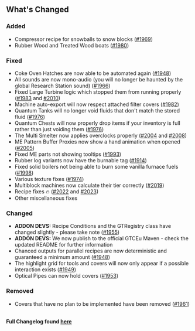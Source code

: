 ## What's Changed

### Added
- Compressor recipe for snowballs to snow blocks ([#1969](https://github.com/GregTechCEu/GregTech-Modern/pull/1969))
- Rubber Wood and Treated Wood boats ([#1980](https://github.com/GregTechCEu/GregTech-Modern/pull/1980))

### Fixed
- Coke Oven Hatches are now able to be automated again ([#1948](https://github.com/GregTechCEu/GregTech-Modern/pull/1948))
- All sounds are now mono-audio (you will no longer be haunted by the global Research Station sound) ([#1966](https://github.com/GregTechCEu/GregTech-Modern/pull/1966))
- Fixed Large Turbine logic which stopped them from running properly ([#1983](https://github.com/GregTechCEu/GregTech-Modern/pull/1983) and [#2010](https://github.com/GregTechCEu/GregTech-Modern/pull/2010))
- Machine auto-export will now respect attached filter covers ([#1982](https://github.com/GregTechCEu/GregTech-Modern/pull/1982))
- Quantum Tanks will no longer void fluids that don't match the stored fluid ([#1976](https://github.com/GregTechCEu/GregTech-Modern/pull/1976))
- Quantum Chests will now properly drop items if your inventory is full rather than just voiding them ([#1976](https://github.com/GregTechCEu/GregTech-Modern/pull/1976))
- The Multi Smelter now applies overclocks properly ([#2004](https://github.com/GregTechCEu/GregTech-Modern/pull/2004) and [#2008](https://github.com/GregTechCEu/GregTech-Modern/pull/2008))
- ME Pattern Buffer Proxies now show a hand animation when opened ([#2005](https://github.com/GregTechCEu/GregTech-Modern/pull/2005))
- Fixed ME parts not showing tooltips ([#1993](https://github.com/GregTechCEu/GregTech-Modern/pull/1993))
- Rubber log variants now have the burnable tag ([#1914](https://github.com/GregTechCEu/GregTech-Modern/pull/1914))
- Fixed solid boilers not being able to burn some vanilla furnace fuels ([#1998](https://github.com/GregTechCEu/GregTech-Modern/pull/1998))
- Various texture fixes ([#1974](https://github.com/GregTechCEu/GregTech-Modern/pull/1974))
- Multiblock machines now calculate their tier correctly ([#2019](https://github.com/GregTechCEu/GregTech-Modern/pull/2019))
- Recipe fixes 🔥 ([#2022](https://github.com/GregTechCEu/GregTech-Modern/pull/2022) and [#2023](https://github.com/GregTechCEu/GregTech-Modern/pull/2023))
- Other miscellaneous fixes

### Changed
- **ADDON DEVS:** Recipe Conditions and the GTRegistry class have changed slightly - please take note ([#1955](https://github.com/GregTechCEu/GregTech-Modern/pull/1955))
- **ADDON DEVS:** We now publish to the official GTCEu Maven - check the updated README for further information
- Chanced outputs for parallel recipes are now deterministic and guaranteed a minimum amount ([#1948](https://github.com/GregTechCEu/GregTech-Modern/pull/1948))
- The highlight grid for tools and covers will now only appear if a possible interaction exists ([#1949](https://github.com/GregTechCEu/GregTech-Modern/pull/1949))
- Optical Pipes can now hold covers ([#1953](https://github.com/GregTechCEu/GregTech-Modern/pull/1953))


### Removed
- Covers that have no plan to be implemented have been removed ([#1961](https://github.com/GregTechCEu/GregTech-Modern/pull/1961))

\
**Full Changelog found [here](https://github.com/GregTechCEu/GregTech-Modern/compare/1.20.1-1.4.2...1.20.1-1.4.4)**